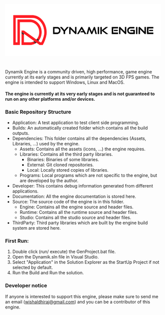 ![Dynamik Engine Logo](https://github.com/DhirajWishal/Dynamik/blob/master/Dependencies/Assets/icons/Samples/DynamikL.png)
# 
Dynamik Engine is a community driven, high performance, game engine currently at its early stages and 
is primarily targeted on 3D FPS games.
The engine is intended to support Windows, Linux and MacOS.

#### The engine is currently at its very early stages and is not guaranteed to run on any other platforms and/or devices.

### Basic Repository Structure
- Application: A test application to test client side programming.
- Builds: An automatically created folder which contains all the build outputs.
- Dependencies: This folder contains all the dependencies (Assets, Libraries, ...) used by the engine.
  - Assets: Contains all the assets (icons, ...) the engine requires.
  - Libraries: Contains all the third party libraries.
    - Binaries: Binaries of some libraries.
    - External: Git cloned repositories.
    - Local: Locally stored copies of libraries.
  - Programs: Local programs which are not specific to the engine, but are developed by the author.
- Developer: This contains debug information generated from different applications.
- Documentation: All the engine documentation is stored here.
- Source: The source code of the engine is in this folder.
  - Engine: Contains all the engine source and header files.
  - Runtime: Contains all the runtime source and header files.
  - Studio: Contains all the studio source and header files.
- ThirdParty: Third party libraries which are built by the engine build system are stored here.

### First Run:
1. Double click (run/ execute) the GenProject.bat file.
2. Open the Dynamik.sln file in Visual Studio.
3. Select "Application" in the Solution Explorer as the StartUp Project if not selected by default.
4. Run the Build and Run the solution. 

### Developer notice
If anyone is interested to support this engine, please make sure to send me an email (wishaldhiraj@gmail.com)
and you can be a contributor of this engine.